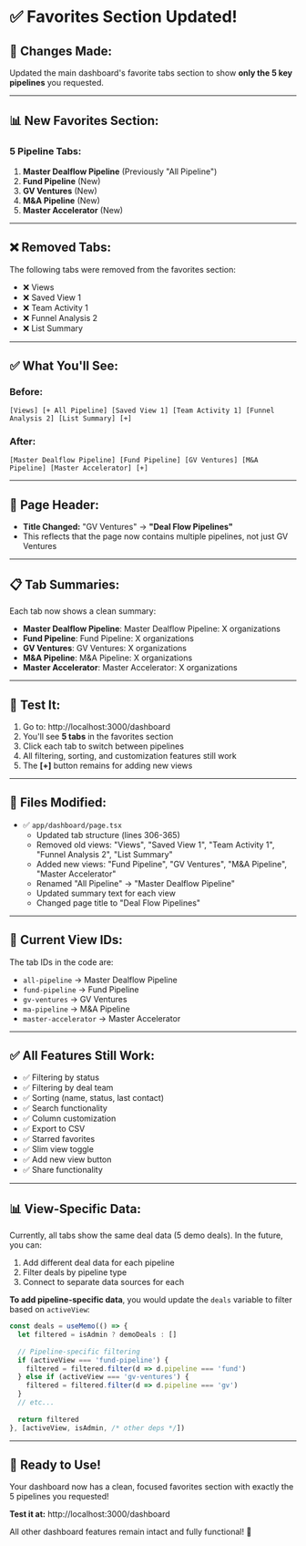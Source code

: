 # ✅ Favorites Section Updated!

## 🎯 **Changes Made:**

Updated the main dashboard's favorite tabs section to show **only the 5 key pipelines** you requested.

---

## 📊 **New Favorites Section:**

### **5 Pipeline Tabs:**

1. **Master Dealflow Pipeline** (Previously "All Pipeline")
2. **Fund Pipeline** (New)
3. **GV Ventures** (New)
4. **M&A Pipeline** (New)
5. **Master Accelerator** (New)

---

## ❌ **Removed Tabs:**

The following tabs were removed from the favorites section:

- ❌ Views
- ❌ Saved View 1
- ❌ Team Activity 1
- ❌ Funnel Analysis 2
- ❌ List Summary

---

## ✅ **What You'll See:**

### **Before:**
```
[Views] [+ All Pipeline] [Saved View 1] [Team Activity 1] [Funnel Analysis 2] [List Summary] [+]
```

### **After:**
```
[Master Dealflow Pipeline] [Fund Pipeline] [GV Ventures] [M&A Pipeline] [Master Accelerator] [+]
```

---

## 🎨 **Page Header:**

- **Title Changed:** "GV Ventures" → **"Deal Flow Pipelines"**
- This reflects that the page now contains multiple pipelines, not just GV Ventures

---

## 📋 **Tab Summaries:**

Each tab now shows a clean summary:

- **Master Dealflow Pipeline**: Master Dealflow Pipeline: X organizations
- **Fund Pipeline**: Fund Pipeline: X organizations
- **GV Ventures**: GV Ventures: X organizations
- **M&A Pipeline**: M&A Pipeline: X organizations
- **Master Accelerator**: Master Accelerator: X organizations

---

## 🧪 **Test It:**

1. Go to: http://localhost:3000/dashboard
2. You'll see **5 tabs** in the favorites section
3. Click each tab to switch between pipelines
4. All filtering, sorting, and customization features still work
5. The **[+]** button remains for adding new views

---

## 🔧 **Files Modified:**

- ✅ `app/dashboard/page.tsx`
  - Updated tab structure (lines 306-365)
  - Removed old views: "Views", "Saved View 1", "Team Activity 1", "Funnel Analysis 2", "List Summary"
  - Added new views: "Fund Pipeline", "GV Ventures", "M&A Pipeline", "Master Accelerator"
  - Renamed "All Pipeline" → "Master Dealflow Pipeline"
  - Updated summary text for each view
  - Changed page title to "Deal Flow Pipelines"

---

## 🎯 **Current View IDs:**

The tab IDs in the code are:
- `all-pipeline` → Master Dealflow Pipeline
- `fund-pipeline` → Fund Pipeline
- `gv-ventures` → GV Ventures
- `ma-pipeline` → M&A Pipeline
- `master-accelerator` → Master Accelerator

---

## ✅ **All Features Still Work:**

- ✅ Filtering by status
- ✅ Filtering by deal team
- ✅ Sorting (name, status, last contact)
- ✅ Search functionality
- ✅ Column customization
- ✅ Export to CSV
- ✅ Starred favorites
- ✅ Slim view toggle
- ✅ Add new view button
- ✅ Share functionality

---

## 📊 **View-Specific Data:**

Currently, all tabs show the same deal data (5 demo deals). In the future, you can:

1. Add different deal data for each pipeline
2. Filter deals by pipeline type
3. Connect to separate data sources for each

**To add pipeline-specific data**, you would update the `deals` variable to filter based on `activeView`:

```typescript
const deals = useMemo(() => {
  let filtered = isAdmin ? demoDeals : []
  
  // Pipeline-specific filtering
  if (activeView === 'fund-pipeline') {
    filtered = filtered.filter(d => d.pipeline === 'fund')
  } else if (activeView === 'gv-ventures') {
    filtered = filtered.filter(d => d.pipeline === 'gv')
  }
  // etc...
  
  return filtered
}, [activeView, isAdmin, /* other deps */])
```

---

## 🎉 **Ready to Use!**

Your dashboard now has a clean, focused favorites section with exactly the 5 pipelines you requested!

**Test it at:** http://localhost:3000/dashboard

All other dashboard features remain intact and fully functional! 🚀



